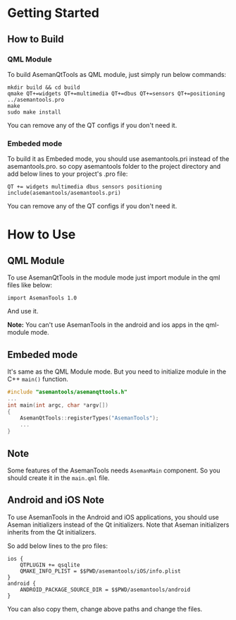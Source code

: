 
# Getting Started

## How to Build

### QML Module

To build AsemanQtTools as QML module, just simply run below commands:

```
mkdir build && cd build
qmake QT+=widgets QT+=multimedia QT+=dbus QT+=sensors QT+=positioning ../asemantools.pro
make
sudo make install
```

You can remove any of the QT configs if you don't need it.

### Embeded mode

To build it as Embeded mode, you should use asemantools.pri instead of the asemantools.pro.
so copy asemantools folder to the project directory and add below lines to your project's .pro file:

```
QT += widgets multimedia dbus sensors positioning
include(asemantools/asemantools.pri)

```

You can remove any of the QT configs if you don't need it.

# How to Use

## QML Module

To use AsemanQtTools in the module mode just import module in the qml files like below:
```
import AsemanTools 1.0
```
And use it.

<b>Note:</b> You can't use AsemanTools in the android and ios apps in the qml-module mode.

## Embeded mode

It's same as the QML Module mode. But you need to initialize module in the C++ ```main()``` function.

```C++
#include "asemantools/asemanqttools.h"
...
int main(int argc, char *argv[])
{
    AsemanQtTools::registerTypes("AsemanTools");
    ...
}

```

## Note

Some features of the AsemanTools needs ```AsemanMain``` component. So you should create it in the ```main.qml``` file.

## Android and iOS Note

To use AsemanTools in the Android and iOS applications, you should use Aseman initializers instead of the Qt initializers. Note that Aseman initializers inherits from the Qt initializers. 

So add below lines to the pro files:

```
ios {
    QTPLUGIN += qsqlite
    QMAKE_INFO_PLIST = $$PWD/asemantools/iOS/info.plist
}
android {
    ANDROID_PACKAGE_SOURCE_DIR = $$PWD/asemantools/android
}
```
You can also copy them, change above paths and change the files.
